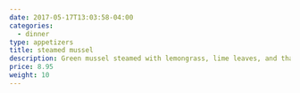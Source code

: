 ```yaml
---
date: 2017-05-17T13:03:58-04:00
categories:
  - dinner
type: appetizers
title: steamed mussel
description: Green mussel steamed with lemongrass, lime leaves, and thai basil in spicy broth served with spicy sauce.
price: 8.95
weight: 10
---
```

